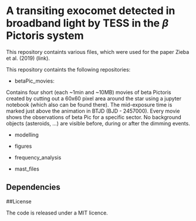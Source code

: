 # A transiting exocomet detected in broadband light by TESS in the $\beta$ Pictoris system

This repository containts various files, which were used for the paper Zieba et al. (2019) (link).

This repository containts the following repositories:

- betaPic_movies:

Contains four short (each ~1min and ~10MB) movies of beta Pictoris created by cutting out a 60x60 pixel area around the star using a jupyter notebook (which also can be found there). The mid-exposure time is marked just above the animation in BTJD (BJD - 2457000). Every movie shows the observations of beta Pic for a specific sector. No background objects (asteroids, ...) are visible before, during or after the dimming events. 


- modelling

- figures

- frequency_analysis

- mast_files


## Dependencies



##License

The code is released under a MIT licence.



